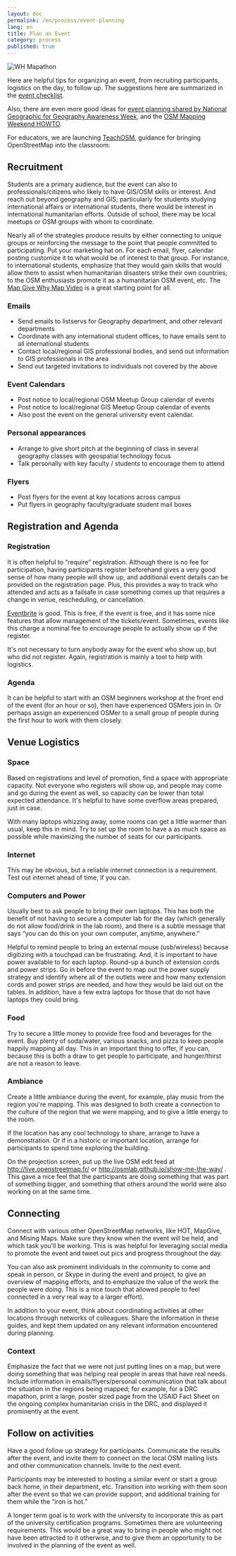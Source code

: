 ```yaml
---
layout: doc
permalink: /en/process/event-planning
lang: en
title: Plan an Event
category: process
published: true
---
```


![WH Mapathon]({{site.baseurl}}/img/posts/whmapathon.jpg)

Here are helpful tips for organizing an event, from recruiting participants, logistics on the day, to follow up. The suggestions here are summarized in the [event checklist]({{site.baseurl}}/en/resources/event-checklist/).

Also, there are even more good ideas for <a href="http://education.nationalgeographic.com/media/file/HowTo_Event_Educators.pdf">event planning shared by National Geographic for Geography Awareness Week</a>, and the <a href="http://wiki.openstreetmap.org/wiki/Mapping_Weekend_Howto">OSM Mapping Weekend HOWTO</a>.

For educators, we are launching <a href="http://teachosm.org/">TeachOSM</a>, guidance for bringing OpenStreetMap into the classroom.

## Recruitment

Students are a primary audience, but the event can also to professionals/citizens who likely to have GIS/OSM skills or interest. And reach out beyond geography and GIS; particularly for students studying international affairs or international students, there would be interest in international humanitarian efforts. Outside of school, there may be local meetups or OSM groups with whom to coordinate.

Nearly all of the strategies produce results by either connecting to unique groups or reinforcing the message to the point that people committed to participating.  Put your marketing hat on. For each email, flyer, calendar posting customize it to what would be of interest to that group. For instance, to international students, emphasize that they would gain skills that would allow them to assist when humanitarian disasters strike their own countries; to the OSM enthusiasts promote it as a humanitarian OSM event, etc.  The <a href="http://mapgive.state.gov/why-map/">Map Give Why Map Video</a> is a great starting point for all.

### Emails

* Send emails to listservs for Geography department, and other relevant departments
* Coordinate with any international student offices, to have emails sent to all international students
* Contact local/regional GIS professional bodies, and send out information to GIS professionals in the area
* Send out targeted invitations to individuals not covered by the above
 
### Event Calendars
* Post notice to local/regional OSM Meetup Group calendar of events
* Post notice to local/regional GIS Meetup Group calendar of events
* Also post the event on the general university event calendar.

### Personal appearances

* Arrange to give short pitch at the beginning of class in several geography classes with geospatial technology focus
* Talk personally with key faculty / students to encourage them to attend
 
### Flyers

* Post flyers for the event at key locations across campus
* Put flyers in geography faculty/graduate student mail boxes
 
## Registration and Agenda
 
### Registration
It is often helpful to “require” registration.  Although there is no fee for participation, having participants register beforehand gives a very good sense of how many people will show up, and additional event details can be provided on the registration page.  Plus, this provides a way to track who attended and acts as a failsafe in case something comes up that requires a change in venue, rescheduling, or cancellation.
 
<a href="https://www.eventbrite.com/">Eventbrite</a> is good.  This is free, if the event is free, and it has some nice features that allow management of the tickets/event.  Sometimes, events like this charge a nominal fee to encourage people to actually show up if the register.
 
It's not necessary to turn anybody away for the event who show up, but who did not register. Again, registration is mainly a tool to help with logistics.
 
### Agenda

It can be helpful to start with an OSM beginners workshop at the front end of the event (for an hour or so), then have experienced OSMers join in. Or perhaps assign an experienced OSMer to a small group of people during the first hour to work with them closely.
 
## Venue Logistics
 

### Space

Based on registrations and level of promotion, find a space with appropriate capacity. Not everyone who registers will show up, and people may come and go during the event as well, so capacity can be lower than total expected attendance. It's helpful to have some overflow areas prepared, just in case.

With many laptops whizzing away, some rooms can get a little warmer than usual, keep this in mind.  Try to set up the room to have a as much space as possible while maximizing the number of seats for our participants.

### Internet

This may be obvious, but a reliable internet connection is a requirement. Test out internet ahead of time, if you can. 
 
### Computers and Power

Usually best to ask people to bring their own laptops.  This has both the benefit of not having to secure a computer lab for the day (which generally do not allow food/drink in the lab room), and there is a subtle message that says “you can do this on your own computer, anytime, anywhere.”

Helpful to remind people to bring an external mouse (usb/wireless) because digitizing with a touchpad can be frustrating.  And, it is important to have power available to for each laptop. Round-up a bunch of extension cords and power strips. Go in before the event to map out the power supply strategy and identify where all of the outlets were and how many extension cords and power strips are needed, and how they would be laid out on the tables.  In addition, have a few extra laptops for those that do not have laptops they could bring.

### Food

Try to secure a little money to provide free food and beverages for the event.  Buy plenty of soda/water, various snacks, and pizza to keep people happily mapping all day.  This in an important thing to offer, if you can, because this is both a draw to get people to participate, and hunger/thirst are not a reason to leave.
 
### Ambiance

Create a little ambiance during the event, for example, play music from the region you're mapping.  This was designed to both create a connection to the culture of the region that we were mapping, and to give a little energy to the room.
 
If the location has any cool technology to share, arrange to have a demonstration. Or if in a historic or important location, arrange for participants to spend time exploring the building.
 
On the projection screen, put up the live OSM edit feed at <a href="http://live.openstreetmap.fr/">http://live.openstreetmap.fr/</a> or <a href="http://osmlab.github.io/show-me-the-way/">http://osmlab.github.io/show-me-the-way/</a> . This gave a nice feel that the participants are doing something that was part of something bigger, and something that others around the world were also working on at the same time.

## Connecting
 
Connect with various other OpenStreetMap networks, like HOT, MapGive, and Mising Maps. Make sure they know when the event will be held, and which task you'll be working.  This is was helpful for leveraging social media to promote the event and tweet out pics and progress throughout the day.
 
You can also ask prominent individuals in the community to come and speak in person, or Skype in during the event and project, to give an overview of mapping efforts, and to emphasize the value of the work the people were doing.  This is a nice touch that allowed people to feel connected in a very real way to a larger effort).
 
In addition to your event, think about coordinating activities at other locations through networks of colleagues. Share the information in these guides, and kept them updated on any relevant information encountered during planning.

### Context

Emphasize the fact that we were not just putting lines on a map, but were doing something that was helping real people in areas that have real needs.  Include information in emails/flyers/personal communication that talk about the situation in the regions being mapped; for example, for a DRC mapathon, print a large, poster sized page from the USAID Fact Sheet on the ongoing complex humanitarian crisis in the DRC, and displayed it prominently at the event.
 

## Follow on activities
 
Have a good follow up strategy for participants. Communicate the results after the event, and invite them to connect on the local OSM mailing lists and other communication channels. Invite to the next event.

Participants may be interested to hosting a similar event or start a group back home, in their department, etc.  Transition into working with them soon after the event so that we can provide support, and additional training for them while the “iron is hot.”
 
A longer term goal is to work with the university to incorporate this as part of the university certification programs. Sometimes there are volunteering requirements. This would be a great way to bring in people who might not have been attracted to it otherwise, and to give them an opportunity to be involved in the planning of the event as well.
 
